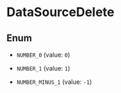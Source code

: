 

# DataSourceDelete

## Enum


* `NUMBER_0` (value: `0`)

* `NUMBER_1` (value: `1`)

* `NUMBER_MINUS_1` (value: `-1`)



